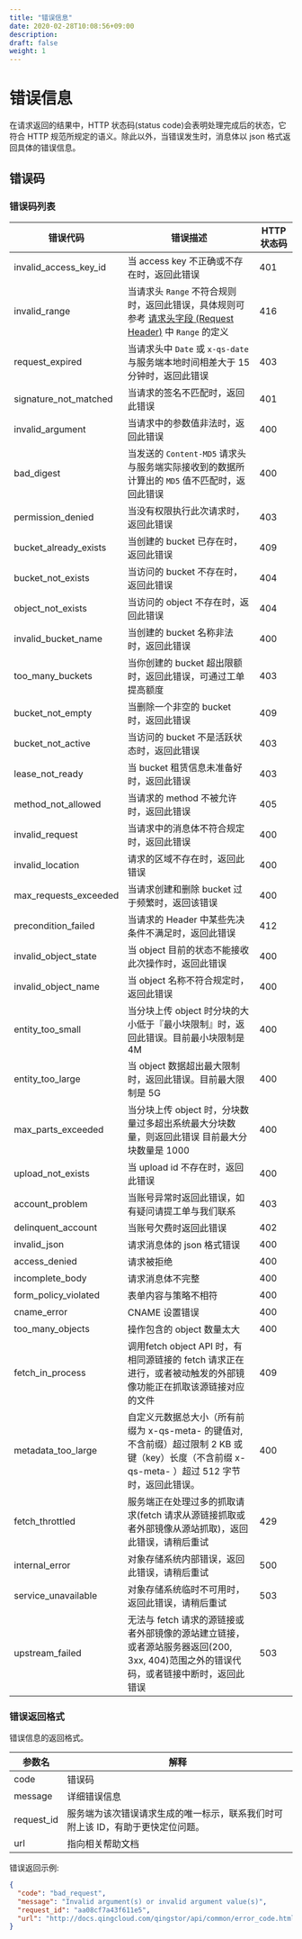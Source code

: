 ```yaml
---
title: "错误信息"
date: 2020-02-28T10:08:56+09:00
description:
draft: false
weight: 1
---
```


# 错误信息

在请求返回的结果中，HTTP 状态码(status code)会表明处理完成后的状态，它符合 HTTP 规范所规定的语义。除此以外，当错误发生时，消息体以 json 格式返回具体的错误信息。

## 错误码

### 错误码列表

| 错误代码 | 错误描述 | HTTP 状态码 |
| --- | --- | --- |
| invalid_access_key_id | 当 access key 不正确或不存在时，返回此错误 | 401 |
| invalid_range | 当请求头 `Range` 不符合规则时，返回此错误，具体规则可参考 [请求头字段 (Request Header)](common_header.html#请求头字段-request-header) 中 `Range` 的定义 | 416 |
| request_expired | 当请求头中 `Date` 或 `x-qs-date` 与服务端本地时间相差大于 15 分钟时，返回此错误 | 403 |
| signature_not_matched | 当请求的签名不匹配时，返回此错误 | 401 |
| invalid_argument | 当请求中的参数值非法时，返回此错误 | 400 |
| bad_digest | 当发送的 `Content-MD5` 请求头与服务端实际接收到的数据所计算出的 `MD5` 值不匹配时，返回此错误 | 400 |
| permission_denied | 当没有权限执行此次请求时，返回此错误 | 403 |
| bucket_already_exists | 当创建的 bucket 已存在时，返回此错误 | 409 |
| bucket_not_exists | 当访问的 bucket 不存在时，返回此错误 | 404 |
| object_not_exists | 当访问的 object 不存在时，返回此错误 | 404 |
| invalid_bucket_name | 当创建的 bucket 名称非法时，返回此错误 | 400 |
| too_many_buckets | 当你创建的 bucket 超出限额时，返回此错误，可通过工单提高额度 | 403 |
| bucket_not_empty | 当删除一个非空的 bucket 时，返回此错误 | 409 |
| bucket_not_active | 当访问的 bucket 不是活跃状态时，返回此错误 | 403 |
| lease_not_ready | 当 bucket 租赁信息未准备好时，返回此错误 | 403 |
| method_not_allowed | 当请求的 method 不被允许时，返回此错误 | 405 |
| invalid_request | 当请求中的消息体不符合规定时，返回此错误 | 400 |
| invalid_location | 请求的区域不存在时，返回此错误 | 400 |
| max_requests_exceeded | 当请求创建和删除 bucket 过于频繁时，返回该错误 | 400 |
| precondition_failed | 当请求的 Header 中某些先决条件不满足时，返回此错误 | 412 |
| invalid_object_state | 当 object 目前的状态不能接收此次操作时，返回此错误 | 400 |
| invalid_object_name | 当 object 名称不符合规定时，返回此错误 | 400 |
| entity_too_small | 当分块上传 object 时分块的大小低于『最小块限制』时，返回此错误。目前最小块限制是 4M | 400 |
| entity_too_large | 当 object 数据超出最大限制时，返回此错误。目前最大限制是 5G | 400 |
| max_parts_exceeded | 当分块上传 object 时，分块数量过多超出系统最大分块数量，则返回此错误 目前最大分块数量是 1000 | 400 |
| upload_not_exists | 当 upload id 不存在时，返回此错误 | 400 |
| account_problem | 当账号异常时返回此错误，如有疑问请提工单与我们联系 | 403 |
| delinquent_account | 当账号欠费时返回此错误 | 402 |
| invalid_json | 请求消息体的 json 格式错误 | 400 |
| access_denied | 请求被拒绝 | 400 |
| incomplete_body | 请求消息体不完整 | 400 |
| form_policy_violated | 表单内容与策略不相符 | 400 |
| cname_error | CNAME 设置错误 | 400 |
| too_many_objects | 操作包含的 object 数量太大 | 400 |
| fetch_in_process | 调用fetch object API 时，有相同源链接的 fetch 请求正在进行，或者被动触发的外部镜像功能正在抓取该源链接对应的文件 | 409 |
| metadata_too_large | 自定义元数据总大小（所有前缀为 x-qs-meta- 的键值对, 不含前缀）超过限制 2 KB 或键（key）长度（不含前缀 x-qs-meta- ）超过 512 字节时，返回此错误。| 400 |
| fetch_throttled | 服务端正在处理过多的抓取请求(fetch 请求从源链接抓取或者外部镜像从源站抓取)，返回此错误，请稍后重试 | 429 |
| internal_error | 对象存储系统内部错误，返回此错误，请稍后重试 | 500 |
| service_unavailable | 对象存储系统临时不可用时，返回此错误，请稍后重试 | 503 |
| upstream_failed | 无法与 fetch 请求的源链接或者外部镜像的源站建立链接，或者源站服务器返回(200, 3xx, 404)范围之外的错误代码，或者链接中断时，返回此错误 | 503 |

### 错误返回格式

错误信息的返回格式。

| 参数名 | 解释 |
| --- | --- |
| code | 错误码 |
| message | 详细错误信息 |
| request_id | 服务端为该次错误请求生成的唯一标示，联系我们时可附上该 ID，有助于更快定位问题。 |
| url | 指向相关帮助文档 |

错误返回示例:

```json
{
  "code": "bad_request",
  "message": "Invalid argument(s) or invalid argument value(s)",
  "request_id": "aa08cf7a43f611e5",
  "url": "http://docs.qingcloud.com/qingstor/api/common/error_code.html"
}
